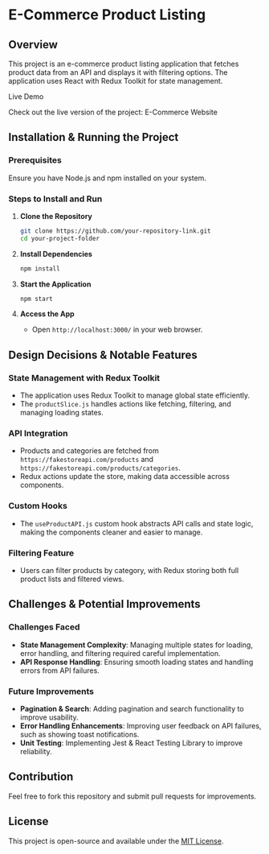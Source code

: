 # E-Commerce Product Listing

## Overview
This project is an e-commerce product listing application that fetches product data from an API and displays it with filtering options. The application uses React with Redux Toolkit for state management.

Live Demo

Check out the live version of the project: E-Commerce Website

## Installation & Running the Project

### Prerequisites
Ensure you have Node.js and npm installed on your system.

### Steps to Install and Run
1. **Clone the Repository**
   ```sh
   git clone https://github.com/your-repository-link.git
   cd your-project-folder
   ```

2. **Install Dependencies**
   ```sh
   npm install
   ```

3. **Start the Application**
   ```sh
   npm start
   ```

4. **Access the App**
   - Open `http://localhost:3000/` in your web browser.

## Design Decisions & Notable Features

### State Management with Redux Toolkit
- The application uses Redux Toolkit to manage global state efficiently.
- The `productSlice.js` handles actions like fetching, filtering, and managing loading states.

### API Integration
- Products and categories are fetched from `https://fakestoreapi.com/products` and `https://fakestoreapi.com/products/categories`.
- Redux actions update the store, making data accessible across components.

### Custom Hooks
- The `useProductAPI.js` custom hook abstracts API calls and state logic, making the components cleaner and easier to manage.

### Filtering Feature
- Users can filter products by category, with Redux storing both full product lists and filtered views.

## Challenges & Potential Improvements

### Challenges Faced
- **State Management Complexity**: Managing multiple states for loading, error handling, and filtering required careful implementation.
- **API Response Handling**: Ensuring smooth loading states and handling errors from API failures.

### Future Improvements
- **Pagination & Search**: Adding pagination and search functionality to improve usability.
- **Error Handling Enhancements**: Improving user feedback on API failures, such as showing toast notifications.
- **Unit Testing**: Implementing Jest & React Testing Library to improve reliability.

## Contribution
Feel free to fork this repository and submit pull requests for improvements.

## License
This project is open-source and available under the [MIT License](LICENSE).

